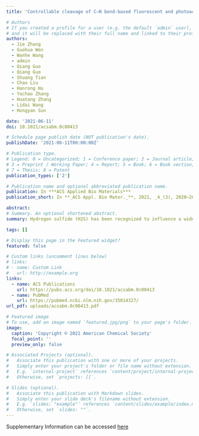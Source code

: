 ```yaml
---
title: 'Controllable cleavage of C–N bond-based fluorescent and photoacoustic dual-modal probes for the detection of H2S in living mice'

# Authors
# If you created a profile for a user (e.g. the default `admin` user), write the username (folder name) here
# and it will be replaced with their full name and linked to their profile.
authors:
  - Jie Zhang
  - Guohua Wen
  - Wanhe Wang
  - admin
  - Qiang Guo
  - Qiang Guo
  - Shuang Tian
  - Chao Liu
  - Hanrong Hu
  - Yachao Zhang
  - Huatang Zhang
  - Lidai Wang
  - Hongyan Sun

date: '2021-06-11'
doi: 10.1021/acsabm.0c00413

# Schedule page publish date (NOT publication's date).
publishDate: '2021-06-11T00:00:00Z'

# Publication type.
# Legend: 0 = Uncategorized; 1 = Conference paper; 2 = Journal article;
# 3 = Preprint / Working Paper; 4 = Report; 5 = Book; 6 = Book section;
# 7 = Thesis; 8 = Patent
publication_types: ['2']

# Publication name and optional abbreviated publication name.
publication: In ***ACS Applied Bio Materials***
publication_short: In **_ACS Appl. Bio Mater._**, 2021, _4_(3), 2020–2025

abstract: 
# Summary. An optional shortened abstract.
summary: Hydrogen sulfide (H2S) has been recognized to influence a wide range of physiological and pathological processes. Its underlying molecular events, however, are still poorly understood. An activatable H2S probe for photoacoustic (PA) imaging is desirable to further explore the role of H2S in vivo. Nevertheless, only a few activatable PA probes for H2S detection have been reported. In particular, examples of dual-modal H2S probes with the combined advantages of fluorescence (high sensitivity and resolution) and PA imaging (deep penetration) are very rare. Herein the controllable cleavage of the C–N bond in nitrobenzoxadiazole (NBD) amine derivatives by H2S is presented for the first time. The cleavage reactivity was found to be accelerated by the introduction of an electron-withdrawing group. Through this strategy, a series of fluorescent and PA dual-modal probes (1–3) were developed for H2S detection. Among them, probe 3 shows a high fluorescence on–off response rate (k2 = 4.04 M–1 s–1) and excellent selectivity for H2S over other biothiols. Moreover, probe 3 can also work as an activatable PA H2S probe because of the significant shift of its absorption peak from 468 to 532 nm in the H2S reaction. Importantly, probe 3 demonstrates its capability for fluorescence and PA imaging of H2S in living cells and mice. These results indicate that the controllable cleavage of the C–N bond can serve as an efficient strategy for designing fluorescent and PA dual-modal H2S probes.

tags: []

# Display this page in the Featured widget?
featured: false

# Custom links (uncomment lines below)
# links:
# - name: Custom Link
#   url: http://example.org 
links:
  - name: ACS Publications
    url: https://pubs.acs.org/doi/10.1021/acsabm.0c00413
  - name: PubMed
    url: https://pubmed.ncbi.nlm.nih.gov/35014327/
url_pdf: uploads/acsabm.0c00413.pdf

# Featured image
# To use, add an image named `featured.jpg/png` to your page's folder.
image:
  caption: 'Copyright © 2021 American Chemical Society'
  focal_point: ''
  preview_only: false

# Associated Projects (optional).
#   Associate this publication with one or more of your projects.
#   Simply enter your project's folder or file name without extension.
#   E.g. `internal-project` references `content/project/internal-project/index.md`.
#   Otherwise, set `projects: []`.

# Slides (optional).
#   Associate this publication with Markdown slides.
#   Simply enter your slide deck's filename without extension.
#   E.g. `slides: "example"` references `content/slides/example/index.md`.
#   Otherwise, set `slides: ""`.
---
```

Supplementary Information can be accessed [here](https://pubs.acs.org/doi/10.1021/acsabm.0c00413)
